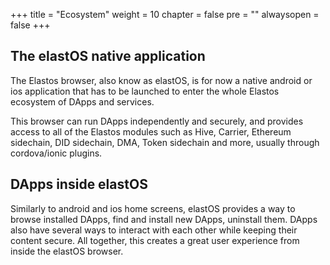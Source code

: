 +++
title = "Ecosystem"
weight = 10
chapter = false
pre = ""
alwaysopen = false
+++

##  The elastOS native application

The Elastos browser, also know as elastOS, is for now a native android or ios application that has to be launched to enter the whole Elastos ecosystem of DApps and services.

This browser can run DApps independently and securely, and provides access to all of the Elastos modules such as Hive, Carrier, Ethereum sidechain, DID sidechain, DMA, Token sidechain and more, usually through cordova/ionic plugins.

## DApps inside elastOS

Similarly to android and ios home screens, elastOS provides a way to browse installed DApps, find and install new DApps, uninstall them. DApps also have several ways to interact with each other while keeping their content secure. All together, this creates a great user experience from inside the elastOS browser.